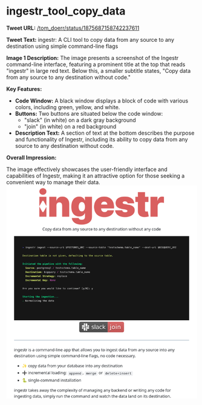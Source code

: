 # ingestr_tool_copy_data

**Tweet URL:** [/tom_doerr/status/1875687158742237611](/tom_doerr/status/1875687158742237611)

**Tweet Text:** ingestr: A CLI tool to copy data from any source to any destination using simple command-line flags

**Image 1 Description:** The image presents a screenshot of the Ingestr command-line interface, featuring a prominent title at the top that reads "ingestr" in large red text. Below this, a smaller subtitle states, "Copy data from any source to any destination without code."

**Key Features:**

* **Code Window:** A black window displays a block of code with various colors, including green, yellow, and white.
* **Buttons:** Two buttons are situated below the code window:
	+ "slack" (in white) on a dark gray background
	+ "join" (in white) on a red background
* **Description Text:** A section of text at the bottom describes the purpose and functionality of Ingestr, including its ability to copy data from any source to any destination without code.

**Overall Impression:**

The image effectively showcases the user-friendly interface and capabilities of Ingestr, making it an attractive option for those seeking a convenient way to manage their data.
![Image 1](./image_1.jpg)
